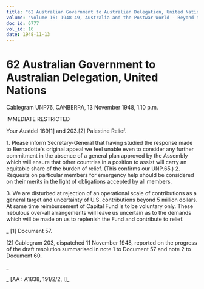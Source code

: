 ```yaml
---
title: "62 Australian Government to Australian Delegation, United Nations"
volume: "Volume 16: 1948-49, Australia and the Postwar World - Beyond the Region"
doc_id: 6777
vol_id: 16
date: 1948-11-13
---
```


# 62 Australian Government to Australian Delegation, United Nations

Cablegram UNP76, CANBERRA, 13 November 1948, 1.10 p.m.

IMMEDIATE RESTRICTED

Your Austdel 169[1] and 203.[2] Palestine Relief.

1\. Please inform Secretary-General that having studied the response made to Bernadotte's original appeal we feel unable even to consider any further commitment in the absence of a general plan approved by the Assembly which will ensure that other countries in a position to assist will carry an equitable share of the burden of relief. (This confirms our UNP.65.) 2. Requests on particular members for emergency help should be considered on their merits in the light of obligations accepted by all members.

3\. We are disturbed at rejection of an operational scale of contributions as a general target and uncertainty of U.S. contributions beyond 5 million dollars. At same time reimbursement of Capital Fund is to be voluntary only. These nebulous over-all arrangements will leave us uncertain as to the demands which will be made on us to replenish the Fund and contribute to relief.

_ [1] Document 57.

[2] Cablegram 203, dispatched 11 November 1948, reported on the progress of the draft resolution summarised in note 1 to Document 57 and note 2 to Document 60.

_

_ [AA : A1838, 191/2/2, I]_
